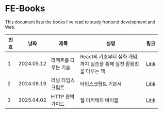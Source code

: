 # FE-Books

This document lists the books I've read to study frontend development and Web.

| 번호 | 날짜       | 제목                 | 설명                                                               | 링크                                                                                        |
| ---- | ---------- | -------------------- | ------------------------------------------------------------------ | ------------------------------------------------------------------------------------------- |
| 1    | 2024.05.12 | 리액트를 다루는 기술 | React의 기초부터 심화 개념까지 실습을 통해 실전 활용법을 다루는 책 | [Link](https://mercury-thistle-850.notion.site/React-62bea533982f4bfb9ec63344a48d4ae3)      |
| 2    | 2024.08.19 | 러닝 타입스크립트    | 타입스크립트 기본서                                                | [Link](https://indigochi1d.tistory.com/category/FrontEnd/Typescript)                        |
| 3    | 2025.04.02 | HTTP 완벽가이드      | 웹 아키텍처 바이블                                                 | [Link](https://mercury-thistle-850.notion.site/HTTP-1c978d4a02d480579feae2c217da92fa?pvs=4) |
